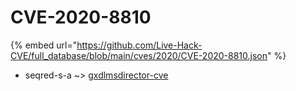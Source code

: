 # CVE-2020-8810
{% embed url="https://github.com/Live-Hack-CVE/full_database/blob/main/cves/2020/CVE-2020-8810.json" %}

* seqred-s-a ~> [gxdlmsdirector-cve](https://www.alice-snow.ru/2020/database/cve-2020-8810/gxdlmsdirector-cve-seqred-s-a)